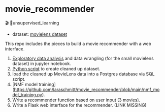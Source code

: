 # movie_recommender
🎬 🍿unsupervised_learning


* dataset: [movielens dataset](https://grouplens.org/datasets/movielens/) 

This repo includes the pieces to build a movie recommender with a web interface.
1. [Exploratory data analysis](https://github.com/laraschmitt/movie_recommender/blob/main/EDA/EDA_movie_lens_100k_complete.ipynb) and data wrangling (for the small movielens dataset) in jupyter notebook.
2. [Python script](https://github.com/laraschmitt/movie_recommender/blob/main/data_wrangling.py) to create cleaned up dataset.
3. load the cleaned up MovieLens data into a Postgres database via SQL script. 
4. [NMF model training] (https://github.com/laraschmitt/movie_recommender/blob/main/nmf_model_training.py). 
5. Write a recommender function based on user input (3 movies).
6. Write a Flask web interface for the recommender. (LINK MISSING)
    
